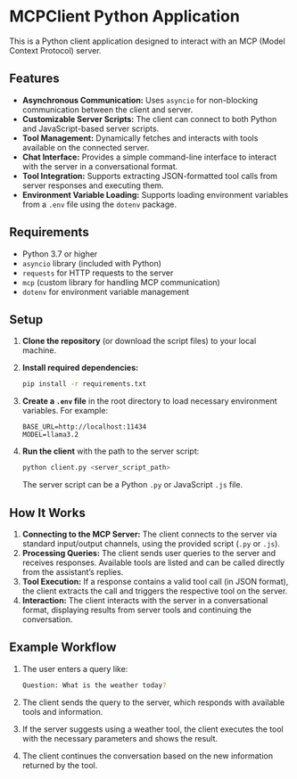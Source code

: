 # MCPClient Python Application

This is a Python client application designed to interact with an MCP (Model Context Protocol) server. 

## Features

- **Asynchronous Communication:** Uses `asyncio` for non-blocking communication between the client and server.
- **Customizable Server Scripts:** The client can connect to both Python and JavaScript-based server scripts.
- **Tool Management:** Dynamically fetches and interacts with tools available on the connected server.
- **Chat Interface:** Provides a simple command-line interface to interact with the server in a conversational format.
- **Tool Integration:** Supports extracting JSON-formatted tool calls from server responses and executing them.
- **Environment Variable Loading:** Supports loading environment variables from a `.env` file using the `dotenv` package.

## Requirements

- Python 3.7 or higher
- `asyncio` library (included with Python)
- `requests` for HTTP requests to the server
- `mcp` (custom library for handling MCP communication)
- `dotenv` for environment variable management

## Setup

1. **Clone the repository** (or download the script files) to your local machine.

2. **Install required dependencies:**

   ```bash
   pip install -r requirements.txt
1. **Create a `.env` file** in the root directory to load necessary environment variables. For example:
    
    ```
    BASE_URL=http://localhost:11434
    MODEL=llama3.2
    ```
    
2. **Run the client** with the path to the server script:
    
    ```bash
    python client.py <server_script_path>
    ```
    
    The server script can be a Python `.py` or JavaScript `.js` file.
    

## How It Works

1. **Connecting to the MCP Server:** The client connects to the server via standard input/output channels, using the provided script (`.py` or `.js`).
2. **Processing Queries:** The client sends user queries to the server and receives responses. Available tools are listed and can be called directly from the assistant’s replies.
3. **Tool Execution:** If a response contains a valid tool call (in JSON format), the client extracts the call and triggers the respective tool on the server.
4. **Interaction:** The client interacts with the server in a conversational format, displaying results from server tools and continuing the conversation.

## Example Workflow

1. The user enters a query like:
    
    ```bash
    Question: What is the weather today?
    ```
    
2. The client sends the query to the server, which responds with available tools and information.
3. If the server suggests using a weather tool, the client executes the tool with the necessary parameters and shows the result.
4. The client continues the conversation based on the new information returned by the tool.
